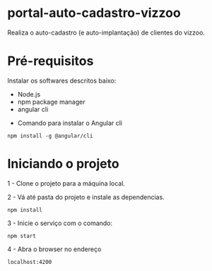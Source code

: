 # portal-auto-cadastro-vizzoo

Realiza o auto-cadastro (e auto-implantação) de clientes do vizzoo.

# Pré-requisitos

Instalar os softwares descritos baixo:
* Node.js
* npm package manager
* angular cli

- Comando para instalar o Angular cli 
```
npm install -g @angular/cli
```

# Iniciando o projeto

1 - Clone o projeto para a máquina local. 

2 - Vá até pasta do projeto e instale as dependencias.

```
npm install
```

3 - Inicie o serviço com o comando:

```
npm start
```

4 - Abra o browser no endereço

```
localhost:4200
```
